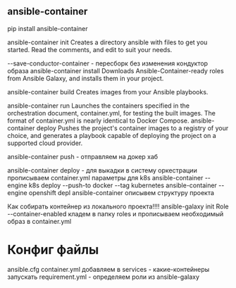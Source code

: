 ## ansible-container

pip install ansible-container

ansible-container init
    Creates a directory ansible with files to get you started. Read the comments, and edit to suit your needs.

--save-conductor-container - пересборк без изменения кондуктор образа
ansible-container install
    Downloads Ansible-Container-ready roles from Ansible Galaxy, and installs them in your project.

ansible-container build
    Creates images from your Ansible playbooks.

ansible-container run
    Launches the containers specified in the orchestration document, container.yml, for testing the built images. The format of container.yml is nearly identical to Docker Compose.
    ansible-container deploy
    Pushes the project's container images to a registry of your choice, and generates a playbook capable of deploying the project on a supported cloud provider.

ansible-container push - отправляем на докер хаб

ansible-container deploy - для выкадки в систему оркестрации
прописываем container.yml параметры для k8s
ansible-container --engine k8s deploy --push-to docker --tag kubernetes
ansible-container --engine openshift depl
ansible-container описывем структуру проекта


Как собирать контейнер из локального проекта!!!!
ansible-galaxy init Role --container-enabled
кладем в папку roles и прописываем необходимый образ в container.yml



# Конфиг файлы
ansible.cfg
container.yml
	добавляем в services - какие-контейнеры запускать
requirement.yml - определяем роли из ansible-galaxy
